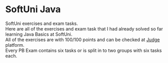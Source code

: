 # SoftUni Java<br>
SoftUni exercises and exam tasks.<br>
Here are all of the exercises and exam task that I had already solved so far learning Java Basics at SoftUni.<br>
All of the exercises are with 100/100 points and can be checked at <a href="https://judge.softuni.org/">Judge</a> platform.<br>
Every PB Exam contains six tasks or is split in to two groups with six tasks each.<br>
